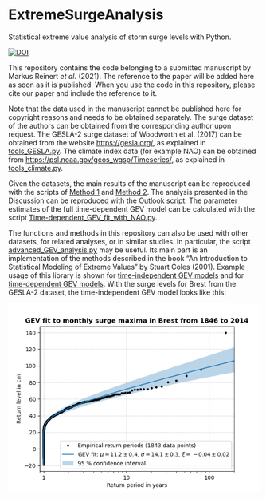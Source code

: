 # ExtremeSurgeAnalysis
Statistical extreme value analysis of storm surge levels with Python.

[![DOI](https://zenodo.org/badge/DOI/10.5281/zenodo.5107019.svg)](https://doi.org/10.5281/zenodo.5107019)

This repository contains the code belonging to a submitted manuscript by
Markus Reinert *et al.* (2021).  The reference to the paper will be
added here as soon as it is published.  When you use the code in this
repository, please cite our paper and include the reference to it.

Note that the data used in the manuscript cannot be published here for
copyright reasons and needs to be obtained separately.  The surge
dataset of the authors can be obtained from the corresponding author
upon request.  The GESLA-2 surge dataset of Woodworth et al. (2017) can
be obtained from the website https://gesla.org/, as explained in
[tools_GESLA.py](tools_GESLA.py).  The climate index data (for example
NAO) can be obtained from https://psl.noaa.gov/gcos_wgsp/Timeseries/, as
explained in [tools_climate.py](tools_climate.py).

Given the datasets, the main results of the manuscript can be reproduced
with the scripts of [Method 1](Method_1_sliding_window_analysis.py) and
[Method 2](Method_2_monthly_analysis.py).  The analysis presented in the
Discussion can be reproduced with the
[Outlook script](Outlook_winter_shift_in_other_stations.py).
The parameter estimates of the full time-dependent GEV model can be
calculated with the script
[Time-dependent_GEV_fit_with_NAO.py](Time-dependent_GEV_fit_with_NAO.py).

The functions and methods in this repository can also be used with other
datasets, for related analyses, or in similar studies.  In particular,
the script [advanced_GEV_analysis.py](advanced_GEV_analysis.py) may be
useful.  Its main part is an implementation of the methods described in
the book “An Introduction to Statistical Modeling of Extreme Values” by
Stuart Coles (2001).  Example usage of this library is shown for
[time-independent GEV models](Time-independent_GEV_fit.py) and for
[time-dependent GEV models](Time-dependent_GEV_fit.py).  With the surge
levels for Brest from the GESLA-2 dataset, the time-independent GEV
model looks like this:

![Figure of a time-independent GEV fit to extreme surge levels in Brest](results/GEV_fit_Brest.png)
